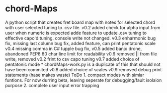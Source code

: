 # chord-Maps
A python script that creates fret board map with notes for selected chord with user selected tuning to .csv file.
v0.2 added check for alpha input from user when numeric is expected 
     adde feature to update .csv tuning to effective capo'd tuning. console write not changed.
v0.3 enharmonic bug fix, missing last column bug fix, added feature, can print pentatonic scale
v0.4 missing comma in C# tupple bug fix,
v0.5 added banjo drone, abandoned PEP8 80 char line limit for readability
v0.6 removed || from file write,
     removed v0.2 frint to csv capo tuning
v0.7 added choice of pentatonic mode * chordMaps-work.py is a duplicate of this that should not have been commited
v0.8 added choice of scales
v0.9 removed debug print statements (hase makes waste)
ToDo 1. compact modes with simiar funtions. For now durring beta, leaving
        seperate for debugging/fault isolaion purpose
     2. complete user input error trapping
